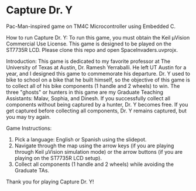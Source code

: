 # Capture Dr. Y
Pac-Man-inspired game on TM4C Microcontroller using Embedded C.

How to run Capture Dr. Y:
To run this game, you must obtain the Keil μVision Commercial Use License. This game is designed to be played on the ST7735R LCD. Please clone this repo and open SpaceInvaders.uvprojx.

Introduction:
This game is dedicated to my favorite professor at The University of Texas at Austin, Dr. Ramesh Yerraballi. He left UT Austin for a year, and I designed this game to commemorate his departure. Dr. Y used to bike to school on a bike that he built himself, so the objective of this game is to collect all of his bike components (1 handle and 2 wheels) to win. The three "ghosts" or hunters in this game are my Graduate Teaching Assistants: Malav, Sophia, and Dinesh. If you successfully collect all components without being captured by a hunter, Dr. Y becomes free. If you get captured before collecting all components, Dr. Y remains captured, but you may try again.

Game Instructions:
1. Pick a language: English or Spanish using the slidepot.
2. Navigate through the map using the arrow keys (if you are playing through Keil μVision simulation mode) or the arrow buttons (if you are playing on the ST7735R LCD setup).
3. Collect all components (1 handle and 2 wheels) while avoiding the Graduate TAs.

Thank you for playing Capture Dr. Y!
